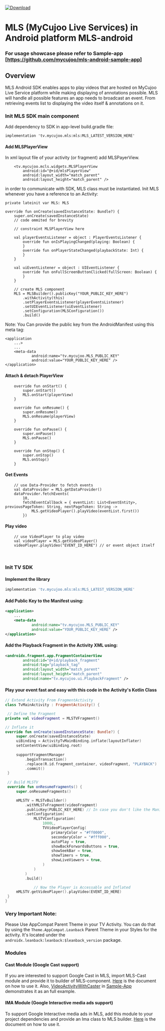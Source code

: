 
 [ ![Download](https://api.bintray.com/packages/mycujoo/mls/tv.mycujoo.mls/images/download.svg) ](https://bintray.com/mycujoo/mls/tv.mycujoo.mls/_latestVersion)
# MLS (MyCujoo Live Services) in Android platform MLS-android

### For usage showcase please refer to Sample-app [https://github.com/mycujoo/mls-android-sample-app]

## Overview
MLS Android SDK enables apps to play videos that are hosted on MyCujoo Live Service platform while making displaying of annotations possible. MLS will handle all possible features an app needs to broadcast an event. From retrieving events list to displaying the video itself & annotations on it.


### Init MLS SDK main component

Add dependency to SDK in app-level build.gradle file:

    implementation 'tv.mycujoo.mls:mls:MLS_LATEST_VERSION_HERE'

#### Add MLSPlayerView

In xml layout file of your activity (or fragment) add MLSPayerView. 

        <tv.mycujoo.mcls.widgets.MLSPlayerView
            android:id="@+id/mlsPlayerView"
            android:layout_width="match_parent"
            android:layout_height="match_parent" />

in order to communicate with SDK, MLS class must be instantiated. Init MLS whenever you have a reference to an Activity:

    private lateinit var MLS: MLS
        
    override fun onCreate(savedInstanceState: Bundle?) {
        super.onCreate(savedInstanceState)
        // code ommited for brevity
        
        // constraint MLSPlayerView here
    
        val playerEventsListener = object : PlayerEventsListener {
            override fun onIsPlayingChanged(playing: Boolean) {
            }
            override fun onPlayerStateChanged(playbackState: Int) {
            }
        }
    
        val uiEventListener = object : UIEventListener {
            override fun onFullScreenButtonClicked(fullScreen: Boolean) {
            }
        }
    
        // create MLS component
        MLS = MLSBuilder().publicKey("YOUR_PUBLIC_KEY_HERE")
            .withActivity(this)
            .setPlayerEventsListener(playerEventsListener)
            .setUIEventListener(uiEventListener)
            .setConfiguration(MLSConfiguration())
            .build()


Note: You Can provide the public key from the AndroidManifest using this meta tag:

    <application 
        ...>
        ...
        <meta-data
                android:name="tv.mycujoo.MLS_PUBLIC_KEY"
                android:value="YOUR_PUBLIC_KEY_HERE" />
    </application>

#### Attach & detach PlayerView

        override fun onStart() {
            super.onStart()
            MLS.onStart(playerView)
        }
    
        override fun onResume() {
            super.onResume()
            MLS.onResume(playerView)
        }
    
        override fun onPause() {
            super.onPause()
            MLS.onPause()
        }
    
        override fun onStop() {
            super.onStop()
            MLS.onStop()
        }
#### Get Events
        // use Data-Provider to fetch events
        val dataProvider = MLS.getDataProvider()
        dataProvider.fetchEvents(
            10,
            fetchEventCallback = { eventList: List<EventEntity>, previousPageToken: String, nextPageToken: String ->
                MLS.getVideoPlayer().playVideo(eventList.first())
            })


#### Play video

        // use VideoPlayer to play video
        val videoPlayer = MLS.getVideoPlayer()
        videoPlayer.playVideo("EVENT_ID_HERE") // or event object itself


​     

### Init TV SDK

#### Implement the library

   ```groovy
   implementation 'tv.mycujoo.mls:mls:MLS_LATEST_VERSION_HERE'
   ```

#### Add Public Key to the Manifest using:

   ```xml
   <application>
       ...
       <meta-data
               android:name="tv.mycujoo.MLS_PUBLIC_KEY"
               android:value="YOUR_PUBLIC_KEY_HERE" />
   </application>
   ```

#### Add the Playback Fragment in the Activity XML using:

   ```xml
   <androidx.fragment.app.FragmentContainerView
           android:id="@+id/playback_fragment"
           android:tag="playback_tag"
           android:layout_width="match_parent"
           android:layout_height="match_parent"
           android:name="tv.mycujoo.ui.PlaybackFragment" />
   ```

#### Play your event fast and easy with this code in the Activity's Kotlin Class

   ```kotlin
// Extend Activity From FragmentActivity
class TvMainActivity : FragmentActivity() {

	// Define the Fragment
   private val videoFragment = MLSTVFragment()
   
   // Inflate it
   override fun onCreate(savedInstanceState: Bundle?) {
        super.onCreate(savedInstanceState)
        uiBinding = ActivityTvMainBinding.inflate(layoutInflater)
        setContentView(uiBinding.root)
				
        supportFragmentManager
            .beginTransaction()
            .replace(R.id.fragment_container, videoFragment, "PLAYBACK")
            .commit()
    }
    
    // Build MLSTV
    override fun onResumeFragments() {
        super.onResumeFragments()

        mMLSTV = MLSTvBuilder()
            .withMLSTvFragment(videoFragment)
            .publicKey(PUBLIC_KEY_HERE) // In case you don't like the Manifest Tag
            .setConfiguration(
                MLSTVConfiguration(
                    1000L,
                    TVVideoPlayerConfig(
                        primaryColor = "#ff0000",
                        secondaryColor = "#fff000",
                        autoPlay = true,
                        showBackForwardsButtons = true,
                        showSeekBar = true,
                        showTimers = true,
                        showLiveViewers = true,
                    )
                )
            )
            .build()

				// Now the Player is Accessable and Inflated
        mMLSTV.getVideoPlayer().playVideo(EVENT_ID_HERE)
    }
}
   ```



### Very Important Note:

Please Use AppCompat Parent Theme in your TV Activity. You can do that by using the `Theme.AppCompat.Leanback` Parent Theme in your Styles for the activity. It's located under the `androidx.leanback:leanback:$leanback_version` package.

### Modules

#### Cast Module (Google Cast support)
If you are interested to support Google Cast in MLS, import MLS-Cast module and provide it to builder of MLS-component.
[Here](https://github.com/mycujoo/mls-android/blob/master/cast/README.md) is the document on how to use it.
Also, [VideoActivityWithCaster](https://github.com/mycujoo/mls-android-sample-app/blob/master/app/src/main/java/tv/mycujoo/mlssampleapp/VideoActivityWithCaster.kt#L86) in [Sample-App](https://github.com/mycujoo/mls-android-sample-app) demonstrates it as an full example.

#### IMA Module (Google Interactive media ads support)
To support Google Interactive media ads in MLS, add this module to your project dependencies and provide an Ima class to MLS builder.
[Here](https://github.com/mycujoo/mls-android/blob/master/ima/README.md) is the document on how to use it.
